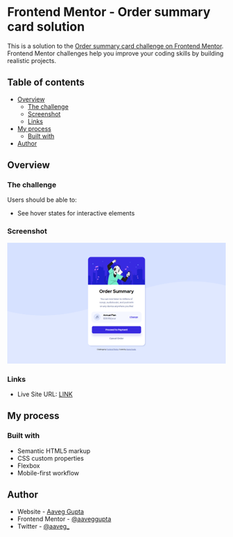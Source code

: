 # Frontend Mentor - Order summary card solution

This is a solution to the [Order summary card challenge on Frontend Mentor](https://www.frontendmentor.io/challenges/order-summary-component-QlPmajDUj). Frontend Mentor challenges help you improve your coding skills by building realistic projects. 

## Table of contents

- [Overview](#overview)
  - [The challenge](#the-challenge)
  - [Screenshot](#screenshot)
  - [Links](#links)
- [My process](#my-process)
  - [Built with](#built-with)
- [Author](#author)


## Overview

### The challenge

Users should be able to:

- See hover states for interactive elements

### Screenshot

![Desktop Version](/images/screenshot2.png)

### Links

- Live Site URL: [LINK](https://aaveggupta.github.io/Frontend-Mentor---Order-summary-card-solution/)

## My process

### Built with

- Semantic HTML5 markup
- CSS custom properties
- Flexbox
- Mobile-first workflow


## Author

- Website - [Aaveg Gupta](https://www.aaveggupta.in/)
- Frontend Mentor - [@aaveggupta](https://www.frontendmentor.io/profile/aaveggupta)
- Twitter - [@aaveg_](https://twitter.com/aaveg_)
